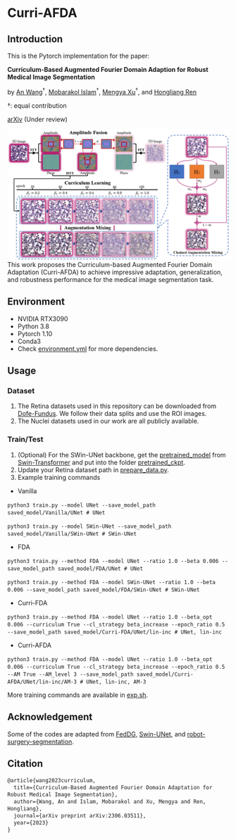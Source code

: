 # Curri-AFDA

## Introduction

This is the Pytorch implementation for the paper: 

**Curriculum-Based Augmented Fourier Domain Adaption for Robust Medical Image Segmentation**

by [An Wang](wa09@link.cuhk.edu.hk)$^\dagger$, [Mobarakol Islam](m.islam20@imperial.ac.uk)$^\dagger$, [Mengya Xu](mengya@u.nus.edu)$^\dagger$, and [Hongliang Ren](ren@nus.edu.sg)

$\dagger$: equal contribution

[arXiv](https://arxiv.org/abs/2306.03511) (Under review)

![curri-afda-overall](img/curri-afda-overall.jpeg?raw=true "curri-afda-overall")
This work proposes the Curriculum-based Augmented Fourier Domain Adaptation (Curri-AFDA) to achieve impressive adaptation, generalization, and robustness performance for the medical image segmentation task.

## Environment
- NVIDIA RTX3090
- Python 3.8
- Pytorch 1.10
- Conda3
- Check [environment.yml](https://github.com/lofrienger/Curri-AFDA/blob/main/environment.yml) for more dependencies.

## Usage
### Dataset
1. The Retina datasets used in this repository can be downloaded from [Dofe-Fundus](https://github.com/emma-sjwang/Dofe). We follow their data splits and use the ROI images.
2. The Nuclei datasets used in our work are all publicly available. 

### Train/Test
1. (Optional) For the SWin-UNet backbone, get the [pretrained_model](https://github.com/SwinTransformer/storage/releases/download/v1.0.0/swin_tiny_patch4_window7_224.pth) from [Swin-Transformer](https://github.com/microsoft/Swin-Transformer) and put into the folder [pretrained_ckpt](https://github.com/lofrienger/Curri-AFDA/tree/main/pretrained_ckpt).
2. Update your Retina dataset path in [prepare_data.py](https://github.com/lofrienger/Curri-AFDA/blob/main/prepare_data.py).
3. Example training commands

- Vanilla
  
`python3 train.py --model UNet --save_model_path saved_model/Vanilla/UNet # UNet`

`python3 train.py --model SWin-UNet --save_model_path saved_model/Vanilla/SWin-UNet # SWin-UNet`

- FDA 
  
`python3 train.py --method FDA --model UNet --ratio 1.0 --beta 0.006 --save_model_path saved_model/FDA/UNet # UNet`

`python3 train.py --method FDA --model SWin-UNet --ratio 1.0 --beta 0.006 --save_model_path saved_model/FDA/SWin-UNet # SWin-UNet`

- Curri-FDA

`python3 train.py --method FDA --model UNet --ratio 1.0 --beta_opt 0.006 --curriculum True --cl_strategy beta_increase --epoch_ratio 0.5 --save_model_path saved_model/Curri-FDA/UNet/lin-inc # UNet, lin-inc`


- Curri-AFDA

`python3 train.py --method FDA --model UNet --ratio 1.0 --beta_opt 0.006 --curriculum True --cl_strategy beta_increase --epoch_ratio 0.5 --AM True --AM_level 3 --save_model_path saved_model/Curri-AFDA/UNet/lin-inc/AM-3 # UNet, lin-inc, AM-3`

More training commands are available in [exp.sh](https://github.com/lofrienger/Curri-AFDA/blob/main/exp.sh).

## Acknowledgement
Some of the codes are adapted from [FedDG](https://github.com/liuquande/FedDG-ELCFS), [Swin-UNet](https://github.com/HuCaoFighting/Swin-Unet), and [robot-surgery-segmentation](https://github.com/ternaus/robot-surgery-segmentation).
## Citation
```
@article{wang2023curriculum,
  title={Curriculum-Based Augmented Fourier Domain Adaptation for Robust Medical Image Segmentation},
  author={Wang, An and Islam, Mobarakol and Xu, Mengya and Ren, Hongliang},
  journal={arXiv preprint arXiv:2306.03511},
  year={2023}
}
```
